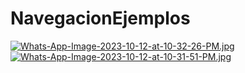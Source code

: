 # NavegacionEjemplos
[![Whats-App-Image-2023-10-12-at-10-32-26-PM.jpg](https://i.postimg.cc/jS4WKr6r/Whats-App-Image-2023-10-12-at-10-32-26-PM.jpg)](https://postimg.cc/4Yn4bqF8)
[![Whats-App-Image-2023-10-12-at-10-31-51-PM.jpg](https://i.postimg.cc/YCDHQnMW/Whats-App-Image-2023-10-12-at-10-31-51-PM.jpg)](https://postimg.cc/87v9SbFp)
